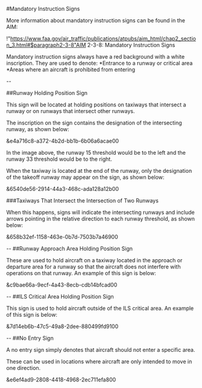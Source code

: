 #Mandatory Instruction Signs

More information about mandatory instruction signs can be found in the AIM:

!"https://www.faa.gov/air_traffic/publications/atpubs/aim_html/chap2_section_3.html#$paragraph2-3-8"AIM 2-3-8: Mandatory Instruction Signs

Mandatory instruction signs always have a red background with a white inscription. They are used to denote:
*Entrance to a runway or critical area
*Areas where an aircraft is prohibited from entering

--

##Runway Holding Position Sign

This sign will be located at holding positions on taxiways that intersect a runway or on runways that intersect other runways.

The inscription on the sign contains the designation of the intersecting runway, as shown below:

&e4a716c8-a372-4b2d-bb1b-6b06a6acae00

In the image above, the runway 15 threshold would be to the left and the runway 33 threshold would be to the right.

When the taxiway is located at the end of the runway, only the designation of the takeoff runway may appear on the sign, as shown below:

&6540de56-2914-44a3-468c-ada128a12b00

###Taxiways That Intersect the Intersection of Two Runways

When this happens, signs will indicate the intersecting runways and include arrows pointing in the relative direction to each runway threshold, as shown below:

&658b32ef-1158-463e-0b7d-7503b7a46900




--
##Runway Approach Area Holding Position Sign

These are used to hold aircraft on a taxiway located in the approach or departure area for a runway so that the aircraft does not interfere with operations on that runway. An example of this sign is below:

&c9bae66a-9ecf-4a43-8ecb-cdb14bfcad00





--
##ILS Critical Area Holding Position Sign

This sign is used to hold aircraft outside of the ILS critical area. An example of this sign is below:

&7d14eb6b-47c5-49a8-2dee-880499fd9100





--
##No Entry Sign

A no entry sign simply denotes that aircraft should not enter a specific area.

These can be used in locations where aircraft are only intended to move in one direction.

&e6ef4ad9-2808-4418-4968-2ec711efa800








